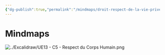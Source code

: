 ```yaml
---
{"dg-publish":true,"permalink":"/mindmaps/droit-respect-de-la-vie-privee/","tags":["#mindmaps"],"noteIcon":""}
---
```


# Mindmaps
![../Excalidraw/UE13 - C5 - Respect du Corps Humain.png](/img/user/Excalidraw/UE13%20-%20C5%20-%20Respect%20du%20Corps%20Humain.png)
